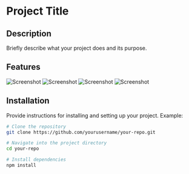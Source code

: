 # Project Title

## Description

Briefly describe what your project does and its purpose.

## Features

![Screenshot](https://github.com/myfadams/streamMate/blob/master/images/IMG_1416.png)
![Screenshot](https://github.com/myfadams/streamMate/blob/master/images/IMG_1417.png)
![Screenshot](https://github.com/myfadams/streamMate/blob/master/images/IMG_1418.png)
![Screenshot](https://github.com/myfadams/streamMate/blob/master/images/IMG_1419.png)


## Installation

Provide instructions for installing and setting up your project. Example:

```bash
# Clone the repository
git clone https://github.com/yourusername/your-repo.git

# Navigate into the project directory
cd your-repo

# Install dependencies
npm install

